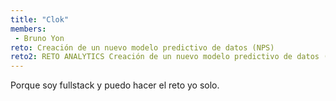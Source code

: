 ```yaml
---
title: "Clok"
members:
 - Bruno Yon
reto: Creación de un nuevo modelo predictivo de datos (NPS)
reto2: RETO ANALYTICS Creación de un nuevo modelo predictivo de datos (NPS)
---
```


Porque soy fullstack y puedo hacer el reto yo solo.